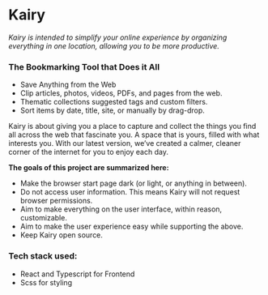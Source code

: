 # Kairy

_Kairy is intended to simplify your online experience by organizing everything in one location, allowing you to be more productive._



### The Bookmarking Tool that Does it All

- Save Anything from the Web
- Clip articles, photos, videos, PDFs, and pages from the web.
- Thematic collections suggested tags and custom filters.
- Sort items by date, title, site, or manually by drag-drop.

Kairy is about giving you a place to capture and collect the things you find all across the web that fascinate you. A space that is yours, filled with what interests you. With our latest version, we’ve created a calmer, cleaner corner of the internet for you to enjoy each day.

**The goals of this project are summarized here:**

- Make the browser start page dark (or light, or anything in between).
- Do not access user information. This means Kairy will not request browser permissions.
- Aim to make everything on the user interface, within reason, customizable.
- Aim to make the user experience easy while supporting the above.
- Keep Kairy open source.

### Tech stack used:

- React and Typescript for Frontend
- Scss for styling



